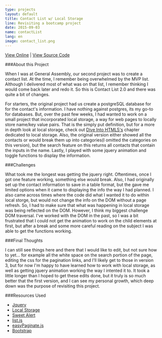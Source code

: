 ```yaml
---
type: projects
layout: default
title: Contact List w/ Local Storage
line: Revisiting a bootcamp project
date: 2015-09-03 
name: contactList
lang: en
image: contact_list.png
---
```

<html><a href="http://contactlist12.herokuapp.com/" class="project_link" target="_blank">View Online</a></html>
|
<html><a href="https://github.com/IvetteAddington/Contact-List" class="project_link" target="_blank">View Source Code</a></html>

###About this Project

When I was at General Assembly, our second project was to create a contact list. At the time, I remember being overwhelmed by the MVP list. Although I delivered most of what was on that list, I remember thinking I would come back later and redo it. So this is Contact List 2.0 and there was quite a bit of changes. 

For starters, the original project had us create a postgreSQL database for for the contact's information. I have nothing against postgres, its my go-to for databases. But, over the past few weeks, I had wanted to work on a small project that incorporated local storage, a way for web pages to locally store name/key value pairs. That is the simply put definition, but for a more in depth look at local storage, check out <html><a href="http://diveintohtml5.info/storage.html" target ="_blank">Dive Into HTML5's</a></html> chapter dedicated to local storage. Also, the original version either showed all the contacts or would break them up into categories(I omitted the categories on this version), but the search feature on this returns all contacts that contain the inputs in the name. Lastly, I played with some jquery animation and toggle functions to display the information.

###Challenges

What took me the longest was getting the jquery right. Oftentimes, once I got one feature working, something else would break. Also, I had originally set up the contact information to save in a table format, but the gave me limited options when it came to displaying the info the way I had planned. I also came across times where the code did what I wanted it to do within local storge, but would not change the info on the DOM without a page refresh. So, I had to make sure that what was happening in local storage was being reflected on the DOM. However, I think my biggest challenge DOM traversal. I've worked with the DOM in the past, so I was a bit frustrated that I could not get the animation to work on the child elements at first, but after a break and some more careful reading on the subject I was able to get the functions working. 

###Final Thoughts

I can still see things here and there that I would like to edit, but not sure how to yet... for example all the white space on the search portion of the page, editing the css for the pagination links, and I'll likely get to those in version 3, but for now I'm happy to have learned how to work with local storage, as well as getting jquery animation working the way I intented it to. It took a little longer than I hoped to get these edits done, but it truly is so much better that the first version, and I can see my personal growth, which deep down was the purpose of revisiting this project. 

###Resources Used
<html>
  <ul>
    <li><a href="http://jquery.com/" target="_blank">Jquery</a></li>
    <li><a href="https://developer.mozilla.org/en-US/docs/Web/API/Window/localStorage" target="_blank">Local Storage</a></li>
    <li><a href="http://t4t5.github.io/sweetalert/" target="_blank">Sweet Alert</a></li>
    <li><a href="http://www.listjs.com/" target="_blank">list.js</a></li>
    <li><a href="http://st3ph.github.io/jquery.easyPaginate/" target="_blank">easyPaginate.js</a></li>
    <li><a href="http://getbootstrap.com/" target="_blank">Bootstrap</a></li>
  </ul>
</html>
